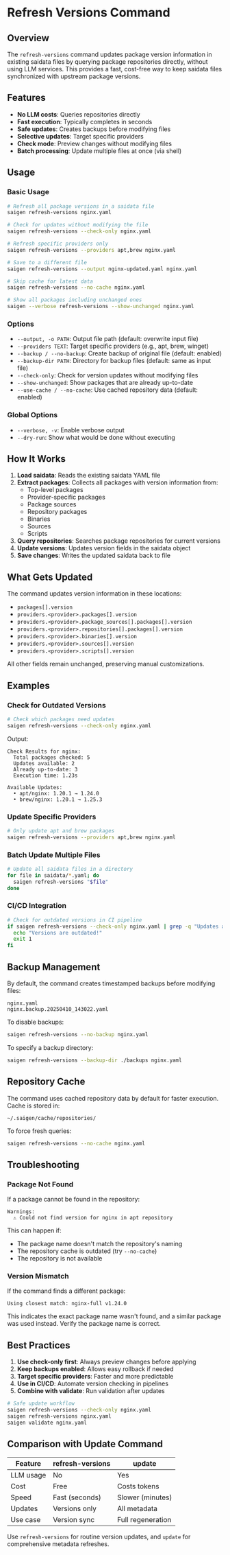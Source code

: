 # Refresh Versions Command

## Overview

The `refresh-versions` command updates package version information in existing saidata files by querying package repositories directly, without using LLM services. This provides a fast, cost-free way to keep saidata files synchronized with upstream package versions.

## Features

- **No LLM costs**: Queries repositories directly
- **Fast execution**: Typically completes in seconds
- **Safe updates**: Creates backups before modifying files
- **Selective updates**: Target specific providers
- **Check mode**: Preview changes without modifying files
- **Batch processing**: Update multiple files at once (via shell)

## Usage

### Basic Usage

```bash
# Refresh all package versions in a saidata file
saigen refresh-versions nginx.yaml

# Check for updates without modifying the file
saigen refresh-versions --check-only nginx.yaml

# Refresh specific providers only
saigen refresh-versions --providers apt,brew nginx.yaml

# Save to a different file
saigen refresh-versions --output nginx-updated.yaml nginx.yaml

# Skip cache for latest data
saigen refresh-versions --no-cache nginx.yaml

# Show all packages including unchanged ones
saigen --verbose refresh-versions --show-unchanged nginx.yaml
```

### Options

- `--output, -o PATH`: Output file path (default: overwrite input file)
- `--providers TEXT`: Target specific providers (e.g., apt, brew, winget)
- `--backup / --no-backup`: Create backup of original file (default: enabled)
- `--backup-dir PATH`: Directory for backup files (default: same as input file)
- `--check-only`: Check for version updates without modifying files
- `--show-unchanged`: Show packages that are already up-to-date
- `--use-cache / --no-cache`: Use cached repository data (default: enabled)

### Global Options

- `--verbose, -v`: Enable verbose output
- `--dry-run`: Show what would be done without executing

## How It Works

1. **Load saidata**: Reads the existing saidata YAML file
2. **Extract packages**: Collects all packages with version information from:
   - Top-level packages
   - Provider-specific packages
   - Package sources
   - Repository packages
   - Binaries
   - Sources
   - Scripts
3. **Query repositories**: Searches package repositories for current versions
4. **Update versions**: Updates version fields in the saidata object
5. **Save changes**: Writes the updated saidata back to file

## What Gets Updated

The command updates version information in these locations:

- `packages[].version`
- `providers.<provider>.packages[].version`
- `providers.<provider>.package_sources[].packages[].version`
- `providers.<provider>.repositories[].packages[].version`
- `providers.<provider>.binaries[].version`
- `providers.<provider>.sources[].version`
- `providers.<provider>.scripts[].version`

All other fields remain unchanged, preserving manual customizations.

## Examples

### Check for Outdated Versions

```bash
# Check which packages need updates
saigen refresh-versions --check-only nginx.yaml
```

Output:
```
Check Results for nginx:
  Total packages checked: 5
  Updates available: 2
  Already up-to-date: 3
  Execution time: 1.23s

Available Updates:
  • apt/nginx: 1.20.1 → 1.24.0
  • brew/nginx: 1.20.1 → 1.25.3
```

### Update Specific Providers

```bash
# Only update apt and brew packages
saigen refresh-versions --providers apt,brew nginx.yaml
```

### Batch Update Multiple Files

```bash
# Update all saidata files in a directory
for file in saidata/*.yaml; do
  saigen refresh-versions "$file"
done
```

### CI/CD Integration

```bash
# Check for outdated versions in CI pipeline
if saigen refresh-versions --check-only nginx.yaml | grep -q "Updates available: [1-9]"; then
  echo "Versions are outdated!"
  exit 1
fi
```

## Backup Management

By default, the command creates timestamped backups before modifying files:

```
nginx.yaml
nginx.backup.20250410_143022.yaml
```

To disable backups:

```bash
saigen refresh-versions --no-backup nginx.yaml
```

To specify a backup directory:

```bash
saigen refresh-versions --backup-dir ./backups nginx.yaml
```

## Repository Cache

The command uses cached repository data by default for faster execution. Cache is stored in:

```
~/.saigen/cache/repositories/
```

To force fresh queries:

```bash
saigen refresh-versions --no-cache nginx.yaml
```

## Troubleshooting

### Package Not Found

If a package cannot be found in the repository:

```
Warnings:
  ⚠ Could not find version for nginx in apt repository
```

This can happen if:
- The package name doesn't match the repository's naming
- The repository cache is outdated (try `--no-cache`)
- The repository is not available

### Version Mismatch

If the command finds a different package:

```
Using closest match: nginx-full v1.24.0
```

This indicates the exact package name wasn't found, and a similar package was used instead. Verify the package name is correct.

## Best Practices

1. **Use check-only first**: Always preview changes before applying
2. **Keep backups enabled**: Allows easy rollback if needed
3. **Target specific providers**: Faster and more predictable
4. **Use in CI/CD**: Automate version checking in pipelines
5. **Combine with validate**: Run validation after updates

```bash
# Safe update workflow
saigen refresh-versions --check-only nginx.yaml
saigen refresh-versions nginx.yaml
saigen validate nginx.yaml
```

## Comparison with Update Command

| Feature | refresh-versions | update |
|---------|-----------------|--------|
| LLM usage | No | Yes |
| Cost | Free | Costs tokens |
| Speed | Fast (seconds) | Slower (minutes) |
| Updates | Versions only | All metadata |
| Use case | Version sync | Full regeneration |

Use `refresh-versions` for routine version updates, and `update` for comprehensive metadata refreshes.
